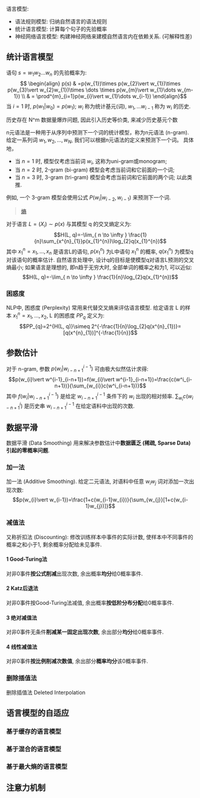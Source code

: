 语言模型:
- 语法规则模型: 归纳自然语言的语法规则
- 统计语言模型: 计算每个句子的先验概率
- 神经网络语言模型: 构建神经网络来建模自然语言内在依赖关系. (可解释性差)

## 统计语言模型

语句 $s=w_{1}w_{2}\dots w_{n}$ 的先验概率为: $$
\begin{align}
p(s) & =p(w_{1})\times p(w_{2}\vert w_{1})\times p(w_{3}\vert w_{2}w_{1})\times \dots \times p(w_{m}\vert w_{1}\dots w_{m-1}) \\
 & = \prod^{m}_{i=1}p(w_{i}\vert w_{1}\dots w_{i-1})
\end{align}$$ 当 $i=1$ 时, $p(w_1\vert w_0)=p(w_1)$; $w_i$ 称为统计基元(词), $w_1,\dots w_{i-1}$ 称为 $w_i$ 的历史.

历史存在 N^m 数据量爆炸问题, 因此引入历史等价类, 来减少历史基元个数

n元语法是一种用于从序列中预测下一个词的统计模型，称为n元语法 (n-gram). 给定一系列词 $w_1, w_2, \dots, w_N$, 我们可以根据n元语法的定义来预测下一个词。 具体地， 
- 当 $n=1$ 时, 模型仅考虑当前词 $w_i$, 这称为uni-gram或monogram;
- 当 $n=2$ 时, 2-gram (bi-gram) 模型会考虑当前词和它前面的一个词;
- 当 $n=3$ 时, 3-gram (tri-gram) 模型会考虑当前词和它前面的两个词; 以此类推.

例如, 一个 3-gram 模型会使用公式 $P(w_i | w_{i-2}, w_{i-1})$ 来预测下一个词.


> [熵](obsidian://open?vault=Math&file=%E7%A6%BB%E6%95%A3%E6%95%B0%E5%AD%A6%2F%E4%BF%A1%E6%81%AF%E8%AE%BA%2F%E7%86%B5)

对于语言 $L=(X_{i})\sim p(x)$ 与其模型 q 的交叉熵定义为: $$H(L, q)=-\lim_{ n \to \infty } \frac{1}{n}\sum_{x^{n}_{1}}p(x_{1}^{n})\log_{2}q(x_{1}^{n})$$ 其中 $x_{1}^{n}=x_{1},\dots,x_{n}$ 是语言L的语句, $p(x_{1}^{n})$ 为L中语句 $x_{1}^{n}$ 的概率, $q(x_{1}^{n})$ 为模型q对该语句的概率估计. 自然语言处理中, 设计q的目标是使模型q对语言L预测的交叉熵最小; 如果语言是理想的, 即n趋于无穷大时, 全部单词的概率之和为1, 可以近似: $$H(L, q)=-\lim_{ n \to \infty } \frac{1}{n}\log_{2}q(x_{1}^{n})$$

### 困惑度

NLP中, 困惑度 (Perplexity) 常用来代替交叉熵来评估语言模型. 给定语言 L 的样本 $x^{n}_{1}=x_{1},...,x_{2}$, L 的困惑度 $PP_{q}$ 定义为: $$PP_{q}=2^{H(L, q)}\simeq 2^{-\frac{1}{n}\log_{2}q(x^{n}_{1})}=[q(x^{n}_{1})]^{-\frac{1}{n}}$$

## 参数估计

对于 n-gram, 参数 $p(w_i\vert w^{i-1}_{i-n+1})$ 可由极大似然估计求得: $$p(w_{i}\vert w^{i-1}_{i-n+1})=f(w_{i}\vert w^{i-1}_{i-n+1})=\frac{c(w^i_{i-n+1})}{\sum_{w_{i}}c(w^i_{i-n+1})}$$ 其中 $f(w_{i}\vert w^{i-1}_{i-n+1})$ 是给定 $w^{i-1}_{i-n+1}$ 条件下的 $w_{i}$ 出现的相对频率. $\sum_{w_{i}}c(w^i_{i-n+1})$ 是历史串 $w^{i-1}_{i-n+1}$ 在给定语料中出现的次数.

## 数据平滑

数据平滑 (Data Smoothing) 用来解决参数估计中**数据匮乏 (稀疏, Sparse Data) 引起的零概率问题**.

### 加一法

加一法  (Additive Smoothing). 给定二元语法, 对语料中任意 $w_{i}w_{j}$ 词对添加一次出现次数: $$p(w_{i}\vert w_{i-1})=\frac{1+c(w_{i-1}w_{i})}{\sum_{w_{j}}[1+c(w_{i-1}w_{j})]}$$

### 减值法

又称折扣法 (Discounting): 修改训练样本中事件的实际计数, 使样本中不同事件的概率之和小于1, 剩余概率分配给未见事件.

#### 1 Good-Turing法

对非0事件**按公式削减**出现次数, 余出概率**均分**给0概率事件.

#### 2 Katz后退法

对非0事件按Good-Turing法减值, 余出概率**按低阶分布分配**给0概率事件.

#### 3 绝对减值法

对非0事件无条件**削减某一固定出现次数**, 余出部分**均分**给0概率事件.

#### 4 线性减值法

对非0事件**按比例削减次数值**, 余出部分**概率均分**该0概率事件.

### 删除插值法

删除插值法 Deleted Interpolation

## 语言模型的自适应

### 基于缓存的语言模型

### 基于混合的语言模型

### 基于最大熵的语言模型

## 注意力机制